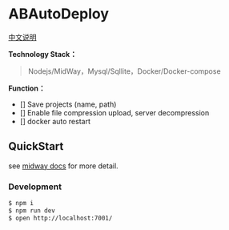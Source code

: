 <!--
 * @Author: ABpasser
 * @Date: 1985-10-26 16:15:00
 * @LastEditors  : ABpasser
 * @LastEditTime : 2020-01-21 13:06:17
 * @Description:
 -->

# ABAutoDeploy

[中文说明](https://github.com/ABpasser/ABAutoDeploy/blob/master/README.zh-CN.md)

**Technology Stack：**

> Nodejs/MidWay，Mysql/Sqllite，Docker/Docker-compose

**Function：**

- [] Save projects (name, path)
- [] Enable file compression upload, server decompression
- [] docker auto restart

## QuickStart

<!-- add docs here for user -->

see [midway docs](https://midwayjs.org/midway/en/guide.html#introduction) for more detail.

### Development

```bash
$ npm i
$ npm run dev
$ open http://localhost:7001/
```
